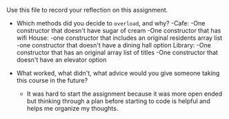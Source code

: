 Use this file to record your reflection on this assignment.

- Which methods did you decide to `overload`, and why?
    -Cafe:
        -One constructor that doesn't have sugar of cream
        -One constructor that has wifi
    House:
        -one constructor that includes an original residents array list
        -one constructor that doesn't have a dining hall option
    Library:
        -One constructor that has an original array list of titles
        -One constructor that doesn't have an elevator option

- What worked, what didn't, what advice would you give someone taking this course in the future?
    - It was hard to start the assignment because it was more open ended but thinking through a plan before starting to code is helpful and helps me organize my thoughts.
